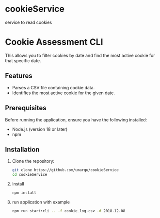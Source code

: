 # cookieService
service to read cookies

# Cookie Assessment CLI

This allows you to filter cookies by date and find the most active cookie for that specific date.

## Features
- Parses a CSV file containing cookie data.
- Identifies the most active cookie for the given date.

## Prerequisites
Before running the application, ensure you have the following installed:
- Node.js (version 18 or later)
- npm 

## Installation

1. Clone the repository:
   ```bash
   git clone https://github.com/umarqu/cookieService
   cd cookieService

2. Install 
    ```bash
    npm install

3. run application with example
    ```bash
    npm run start:cli -- -f cookie_log.csv -d 2018-12-08